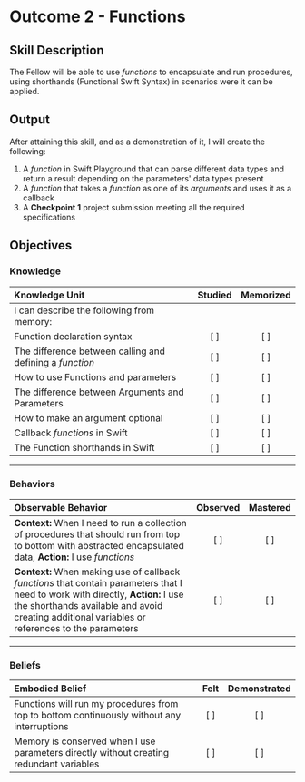 # Outcome 2 - Functions
## Skill Description

The Fellow will be able to use *functions* to encapsulate and run procedures, using shorthands (Functional Swift Syntax) in scenarios were it can be applied.


## Output

After attaining this skill, and as a demonstration of it, I will create the following:

1. A *function* in Swift Playground that can parse different data types and return a result depending on the parameters' data types present
2. A *function* that takes a *function* as one of its *arguments* and uses it as a callback
3. A **Checkpoint 1** project submission meeting all the required specifications

## Objectives

### Knowledge

| Knowledge Unit   |      Studied      | Memorized |
|:-------------|:------------------:|:--------:|
| I can describe the following from memory: | | |
| Function declaration syntax | [ ] | [ ] |
| The difference between calling and defining a *function* | [ ] | [ ] |
| How to use Functions and parameters | [ ] | [ ] |
| The difference between Arguments and Parameters | [ ] | [ ] |
| How to make an argument optional | [ ] | [ ] |
| Callback *functions* in Swift | [ ] | [ ] |
| The Function shorthands in Swift | [ ] | [ ] |

----------
### Behaviors

| Observable Behavior   |      Observed      | Mastered |
|:-------------|:------------------:|:--------:|
| **Context:** When I need to run a collection of procedures that should run from top to bottom with abstracted encapsulated data, **Action:** I use *functions* | [ ] | [ ] |
| **Context:** When making use of callback *functions* that contain parameters that I need to work with directly, **Action:** I use the shorthands available and avoid creating additional variables or references to the parameters | [ ] | [ ] |

----------

### Beliefs

| Embodied Belief   |      Felt      | Demonstrated |
|:-------------|:------------------:|:--------:|
| Functions will run my procedures from top to bottom continuously without any interruptions | [ ] | [ ] |
| Memory is conserved when I use parameters directly without creating redundant variables | [ ] | [ ] |
